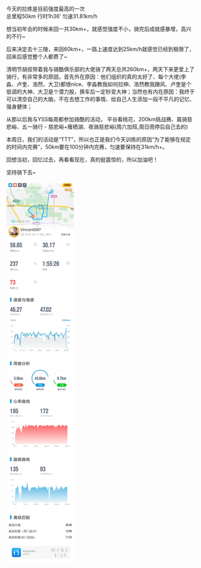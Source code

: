 今天的拉练是目前强度最高的一次  
总里程50km 行时1h36’ 匀速31.81km/h

想当初年会的时候来回一共30km+，就感觉强度不小，骑完后成就感暴增，高兴的不行~

后来决定去十三陵，来回60km+，一路上速度达到25km/h就感觉已经到极限了，回来后感觉整个人都费了~

清明节胡叔带着我与骑酷俱乐部的大佬骑了两天总共260km+，两天下来更爱上了骑行，有非常多的原因，首先外在原因：他们组织的真的太好了、每个大佬(李淼、卢奎、浩然、大卫)都很nice、李淼教我如何拉伸、浩然教我蹭风、卢奎是个低调的大神、大卫是个潜力股，换车后一定秒变大神；当然也有内在原因：我终于可以清空自己的大脑，不在去想工作的事情、给自己人生添加一段不平凡的记忆、强身健体；

从那以后我与YSS每周都参加骑酷的活动， 
平谷看桃花、200km挑战赛、晨骑慈悲峪、五一骑行 - 慈悲峪+雁栖湖、夜骑慈悲峪(周六加班,周日雨停后自己去的)

本周日，我们的活动是“TTT”，所以也正是我们今天训练的原因“为了能够在规定的时间内完赛”，50km要在100分钟内完赛，匀速要保持在31km/h+。

回想当初，回忆过去，再看看现在，真的挺震惊的，所以加油吧！

坚持骑下去~

![](https://raw.githubusercontent.com/YTXForever/WE/master/Vincent/imgs/2019-05-17%E5%A4%9C%E5%88%B7%E5%A5%A5%E5%9B%AD.jpeg)